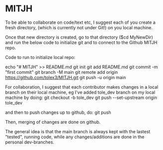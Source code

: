 # MITJH

To be able to collaborate on code/text etc, I suggest each of you create a fresh
directory, (which is currently not under Git!) on you local machine.

Once that new directory is created, go to that directory ($cd MyNewDir) and run the below code to initialize git and to connect to the Github MITJH repo.

Code to run to initialize local repo:

echo "# MITJH" >> README.md
git init
git add README.md
git commit -m "first commit"
git branch -M main
git remote add origin https://github.com/tolex3/MITJH.git
git push -u origin main


For collaboration, I suggest that each contributor makes changes in a local branch on their local machine, eg I've added tole_dev branch on my local machine by doing:
git checkout -b tole_dev
git push --set-upstream origin tole_dev

and then to push changes up to github, do: 
git push

Then, merging of changes are done on github.

The general idea is that the main branch is always kept with the lastest "tested", running code, while any changes/additions are done in the personal
dev-branches.



